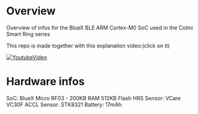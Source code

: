 # Overview

Overview of infos for the BlueX BLE ARM Cortex-M0 SoC used in the Colmi Smart Ring series


This repo is made together with this explanation video:(click on it)

[![YoutubeVideo](https://img.youtube.com/vi/w90RVspTkt8/0.jpg)](https://www.youtube.com/watch?v=w90RVspTkt8)


# Hardware infos

SoC: BlueX Micro RF03 - 200KB RAM 512KB Flash
HRS Sensor: VCare VC30F
ACCL Sensor: STK8321
Battery: 17mAh
